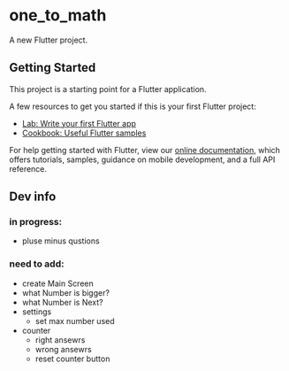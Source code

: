 # one_to_math

A new Flutter project.

## Getting Started

This project is a starting point for a Flutter application.

A few resources to get you started if this is your first Flutter project:

- [Lab: Write your first Flutter app](https://flutter.dev/docs/get-started/codelab)
- [Cookbook: Useful Flutter samples](https://flutter.dev/docs/cookbook)

For help getting started with Flutter, view our
[online documentation](https://flutter.dev/docs), which offers tutorials,
samples, guidance on mobile development, and a full API reference.


## Dev info
### in progress:
 - pluse minus qustions 
### need to add:
 - create Main Screen
 - what Number is bigger?
 - what Number is Next?
 - settings
    - set max number used
 - counter
    - right ansewrs
    - wrong ansewrs
    - reset counter button
